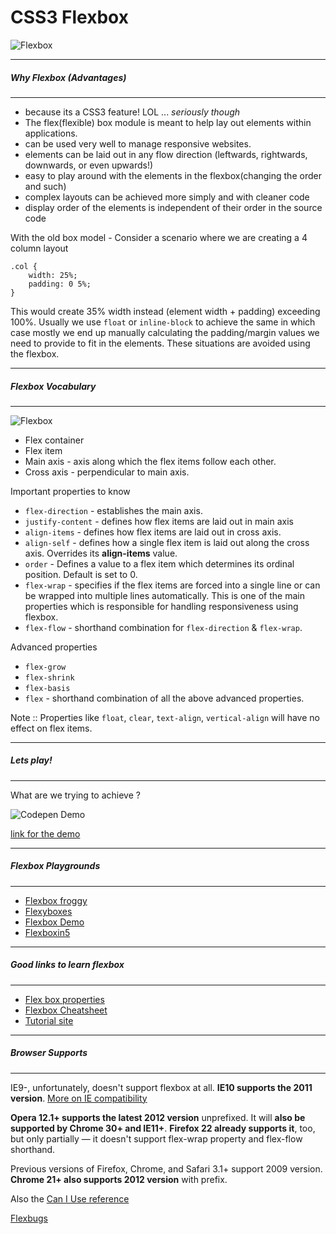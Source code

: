 # CSS3 Flexbox

![Flexbox](http://www.freewebtutorials.info/wp-content/uploads/css-flexbox.jpg)

___
##### Why Flexbox (Advantages)
___
- because its a CSS3 feature! LOL ... *seriously though*
- The flex(flexible) box module is meant to help lay out elements within applications.
- can be used very well to manage responsive websites.
- elements can be laid out in any flow direction (leftwards, rightwards, downwards, or even upwards!)
- easy to play around with the elements in the flexbox(changing the order and such)
- complex layouts can be achieved more simply and with cleaner code
- display order of the elements is independent of their order in the source code

With the old box model - Consider a scenario where we are creating a 4 column layout
```
.col {
    width: 25%;
    padding: 0 5%;
}
```
This would create 35% width instead (element width + padding) exceeding 100%. Usually we use `float` or `inline-block` to achieve the same in which case mostly we end up manually calculating the padding/margin values we need to provide to fit in the elements. These situations are avoided using the flexbox.

___
##### Flexbox Vocabulary
___
![Flexbox](https://mdn.mozillademos.org/files/3739/flex_terms.png)
- Flex container
- Flex item
- Main axis - axis along which the flex items follow each other.
- Cross axis - perpendicular to main axis.

Important properties to know
- `flex-direction` - establishes the main axis.
- `justify-content` - defines how flex items are laid out in main axis
- `align-items` - defines how flex items are laid out in cross axis.
- `align-self` - defines how a single flex item is laid out along the cross axis. Overrides its **align-items** value.
- `order` - Defines a value to a flex item which determines its ordinal position. Default is set to 0.
- `flex-wrap` - specifies if the flex items are forced into a single line or can be wrapped into multiple lines automatically. This is one of the main properties which is responsible for handling responsiveness using flexbox.
- `flex-flow` - shorthand combination for `flex-direction` & `flex-wrap`.

Advanced properties
- `flex-grow`
- `flex-shrink`
- `flex-basis`
- `flex` - shorthand combination of all the above advanced properties.

Note :: Properties like `float`, `clear`, `text-align`, `vertical-align` will have no effect on flex items.

___
##### Lets play!
___
What are we trying to achieve ?

![Codepen Demo](https://mdn.mozillademos.org/files/3760/HolyGrailLayout.png)

[link for the demo](http://codepen.io/PleaseBugMeNot/pen/EyJXJP)

___
##### Flexbox Playgrounds
___
- [Flexbox froggy](http://flexboxfroggy.com/)
- [Flexyboxes](http://the-echoplex.net/flexyboxes/)
- [Flexbox Demo](http://demo.agektmr.com/flexbox/)
- [Flexboxin5](http://flexboxin5.com/)

___
##### Good links to learn flexbox
___
- [Flex box properties](https://css-tricks.com/snippets/css/a-guide-to-flexbox/)
- [Flexbox Cheatsheet](http://www.sketchingwithcss.com/samplechapter/cheatsheet.html)
- [Tutorial site](http://flexbox.io/)

___
##### Browser Supports
___
IE9-, unfortunately, doesn't support flexbox at all. **IE10 supports the 2011 version**. [More on IE compatibility](https://msdn.microsoft.com/en-us/library/hh673531(v=vs.85).aspx)

**Opera 12.1+ supports the latest 2012 version** unprefixed. It will **also be supported by Chrome 30+ and IE11+**. **Firefox 22 already supports it**, too, but only partially — it doesn't support flex-wrap property and flex-flow shorthand.

Previous versions of Firefox, Chrome, and Safari 3.1+ support 2009 version. **Chrome 21+ also supports 2012 version** with prefix.

Also the [Can I Use reference](http://caniuse.com/#search=flexbox)

[Flexbugs](https://github.com/philipwalton/flexbugs#2-column-flex-items-set-to-align-itemscenter-overflow-their-container)

